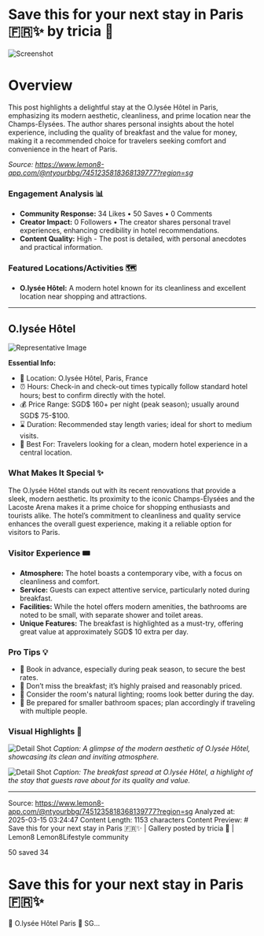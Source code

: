 # Save this for your next stay in Paris 🇫🇷✨ by tricia 🤍

![Screenshot](../metadata/a436f40d4969711b.png)

# Overview

This post highlights a delightful stay at the O.lysée Hôtel in Paris, emphasizing its modern aesthetic, cleanliness, and prime location near the Champs-Élysées. The author shares personal insights about the hotel experience, including the quality of breakfast and the value for money, making it a recommended choice for travelers seeking comfort and convenience in the heart of Paris.

_Source: https://www.lemon8-app.com/@ntyourbbg/7451235818368139777?region=sg_

### Engagement Analysis 📊

- **Community Response:** 34 Likes • 50 Saves • 0 Comments
- **Creator Impact:** 0 Followers • The creator shares personal travel experiences, enhancing credibility in hotel recommendations.
- **Content Quality:** High - The post is detailed, with personal anecdotes and practical information.

### Featured Locations/Activities 🗺

- **O.lysée Hôtel:** A modern hotel known for its cleanliness and excellent location near shopping and attractions.

---

## O.lysée Hôtel

![Representative Image](https://tiktokcdn.com/image_url_placeholder)

**Essential Info:**

- 📍 Location: O.lysée Hôtel, Paris, France
- ⏰ Hours: Check-in and check-out times typically follow standard hotel hours; best to confirm directly with the hotel.
- 💰 Price Range: SGD$ 160+ per night (peak season); usually around SGD$ 75-$100.
- ⌛ Duration: Recommended stay length varies; ideal for short to medium visits.
- 🎯 Best For: Travelers looking for a clean, modern hotel experience in a central location.

### What Makes It Special ✨

The O.lysée Hôtel stands out with its recent renovations that provide a sleek, modern aesthetic. Its proximity to the iconic Champs-Élysées and the Lacoste Arena makes it a prime choice for shopping enthusiasts and tourists alike. The hotel’s commitment to cleanliness and quality service enhances the overall guest experience, making it a reliable option for visitors to Paris.

### Visitor Experience 🎟

- **Atmosphere:** The hotel boasts a contemporary vibe, with a focus on cleanliness and comfort.
- **Service:** Guests can expect attentive service, particularly noted during breakfast.
- **Facilities:** While the hotel offers modern amenities, the bathrooms are noted to be small, with separate shower and toilet areas.
- **Unique Features:** The breakfast is highlighted as a must-try, offering great value at approximately SGD$ 10 extra per day.

### Pro Tips 💡

- 🎯 Book in advance, especially during peak season, to secure the best rates.
- 🎯 Don’t miss the breakfast; it’s highly praised and reasonably priced.
- 🎯 Consider the room's natural lighting; rooms look better during the day.
- 🎯 Be prepared for smaller bathroom spaces; plan accordingly if traveling with multiple people.

### Visual Highlights 📸

![Detail Shot](https://tiktokcdn.com/image_url_placeholder)
_Caption: A glimpse of the modern aesthetic of O.lysée Hôtel, showcasing its clean and inviting atmosphere._

![Detail Shot](https://tiktokcdn.com/image_url_placeholder)
_Caption: The breakfast spread at O.lysée Hôtel, a highlight of the stay that guests rave about for its quality and value._

---

Source: https://www.lemon8-app.com/@ntyourbbg/7451235818368139777?region=sg
Analyzed at: 2025-03-15 03:24:47
Content Length: 1153 characters
Content Preview: # Save this for your next stay in Paris 🇫🇷✨ | Gallery posted by tricia 🤍 | Lemon8
Lemon8Lifestyle community

50 saved
34

# Save this for your next stay in Paris 🇫🇷✨

📍 O.lysée Hôtel Paris
💸 SG...
